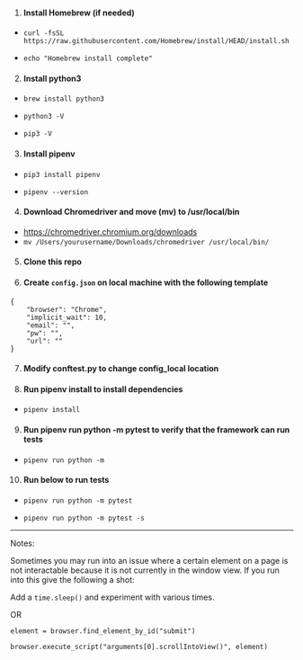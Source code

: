 1. #### Install Homebrew (if needed)
- `curl -fsSL https://raw.githubusercontent.com/Homebrew/install/HEAD/install.sh`

- `echo "Homebrew install complete"`

2. #### Install python3
- `brew install python3`

- `python3 -V`

- `pip3 -V`

3. #### Install pipenv
- `pip3 install pipenv`

- `pipenv --version`

4. #### Download Chromedriver and move (mv) to /usr/local/bin
- https://chromedriver.chromium.org/downloads
- `mv /Users/yourusername/Downloads/chromedriver /usr/local/bin/`

5. #### Clone this repo

6. #### Create `config.json` on local machine with the following template
```
{
	"browser": "Chrome",
	"implicit_wait": 10,
	"email": "",
	"pw": "",
	"url": ""
}
```

7. #### Modify conftest.py to change config_local location

8. #### Run pipenv install to install dependencies 
- `pipenv install`

9. #### Run pipenv run python -m pytest to verify that the framework can run tests
- `pipenv run python -m`

10. #### Run below to run tests
- `pipenv run python -m pytest` 

- `pipenv run python -m pytest -s` 

---

Notes: 

Sometimes you may run into an issue where a certain element on a page is not interactable because it is not currently in the window view. If you run into this give the following a shot:

Add a `time.sleep()` and experiment with various times. 

OR 

`element = browser.find_element_by_id("submit")`

`browser.execute_script("arguments[0].scrollIntoView()", element)`